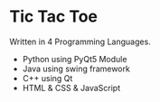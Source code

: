 # Tic Tac Toe
Written in 4 Programming Languages.
* Python using PyQt5 Module
* Java using swing framework
* C++ using Qt
* HTML & CSS & JavaScript
